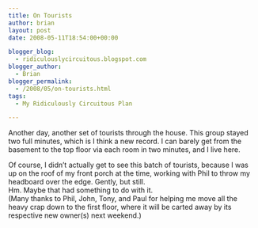 ```yaml
---
title: On Tourists
author: brian
layout: post
date: 2008-05-11T18:54:00+00:00

blogger_blog:
  - ridiculouslycircuitous.blogspot.com
blogger_author:
  - Brian
blogger_permalink:
  - /2008/05/on-tourists.html
tags:
  - My Ridiculously Circuitous Plan

---
```

[<img src="http://3.bp.blogspot.com/_1bayJx4ovbY/SCdk-OR9UzI/AAAAAAAAAAQ/ZqMb7VSKkTA/s200/Moving+The+Headboard+(One).jpg" border="0" alt="" />][1]Another day, another set of tourists through the house. This group stayed two full minutes, which is I think a new record. I can barely get from the basement to the top floor via each room in two minutes, and I live here.

<div>
</div>

<div>
  Of course, I didn&#8217;t actually get to see this batch of tourists, because I was up on the roof of my front porch at the time, working with Phil to throw my headboard over the edge. Gently, but still.
</div>

<div>
</div>

<div>
  Hm. Maybe that had something to do with it.
</div>

<div>
</div>

<img src="http://2.bp.blogspot.com/_1bayJx4ovbY/SCdry-R9U0I/AAAAAAAAAAY/cO8ivwjwFKA/s200/Moving+the+Headboard+(Two).jpg" border="0" alt="" />

<div>
  (Many thanks to Phil, John, Tony, and Paul for helping me move all the heavy crap down to the first floor, where it will be carted away by its respective new owner(s) next weekend.)
</div>

 [1]: http://3.bp.blogspot.com/_1bayJx4ovbY/SCdk-OR9UzI/AAAAAAAAAAQ/ZqMb7VSKkTA/s1600-h/Moving+The+Headboard+(One).jpg